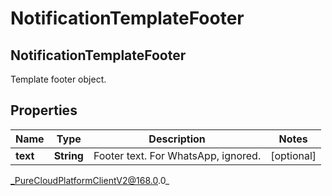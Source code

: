 # NotificationTemplateFooter

## NotificationTemplateFooter
Template footer object.

## Properties

|Name | Type | Description | Notes|
|------------ | ------------- | ------------- | -------------|
| **text** | **String** | Footer text. For WhatsApp, ignored. | [optional] |



_PureCloudPlatformClientV2@168.0.0_
